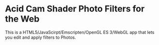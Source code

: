 # Acid Cam Shader Photo Filters for the Web

This is a HTML5/JavaScirpt/Emscripten/OpenGL ES 3/WebGL app that lets you edit and apply filters to Photos.


